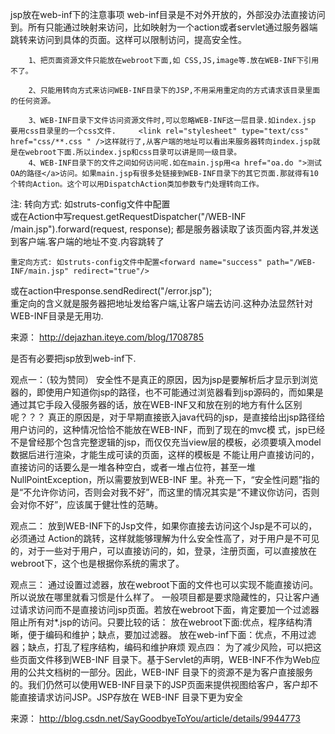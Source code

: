 jsp放在web-inf下的注意事项
     web-inf目录是不对外开放的，外部没办法直接访问到。所有只能通过映射来访问，比如映射为一个action或者servlet通过服务器端跳转来访问到具体的页面。这样可以限制访问，提高安全性。
         
        1、把页面资源文件只能放在webroot下面,如 CSS,JS,image等.放在WEB-INF下引用不了。
 
        2、只能用转向方式来访问WEB-INF目录下的JSP,不用采用重定向的方式请求该目录里面的任何资源。
 
        3、WEB-INF目录下文件访问资源文件时,可以忽略WEB-INF这一层目录.如index.jsp 要用css目录里的一个css文件.     <link rel="stylesheet" type="text/css" href="css/**.css " />这样就行了,从客户端的地址可以看出来服务器转向index.jsp就是在webroot下面.所以index.jsp和css目录可以讲是同一级目录。
        4、WEB-INF目录下的文件之间如何访问呢.如在main.jsp用<a href="oa.do ">测试OA的路径</a>访问。如果main.jsp有很多处链接到WEB-INF目录下的其它页面.那就得有10个转向Action。这个可以用DispatchAction类加参数专门处理转向工作。
 
注: 转向方式: 如struts-config文件中配置<forward name="success" path="/WEB-INF/main.jsp" />      
或在Action中写request.getRequestDispatcher("/WEB-INF /main.jsp").forward(request, response); 
都是服务器读取了该页面内容,并发送到客户端.客户端的地址不变.内容跳转了

    重定向方式: 如struts-config文件中配置<forward name="success" path="/WEB-INF/main.jsp" redirect="true"/>
或在action中response.sendRedirect("/error.jsp");                    
重定向的含义就是服务器把地址发给客户端,让客户端去访问.这种办法显然针对WEB-INF目录是无用功.

来源： <http://dejazhan.iteye.com/blog/1708785>
 

是否有必要把jsp放到web-inf下.

观点一：（较为赞同）
安全性不是真正的原因，因为jsp是要解析后才显示到浏览器的，即使用户知道你jsp的路径，也不可能通过浏览器看到jsp源码的，而如果是通过其它手段入侵服务器的话，放在WEB-INF又和放在别的地方有什么区别呢？？？
真正的原因是，对于早期直接嵌入java代码的jsp，是直接给出jsp路径给用户访问的，这种情况恰恰不能放在WEB-INF，而到了现在的mvc模 式，jsp已经不是曾经那个包含完整逻辑的jsp，而仅仅充当view层的模板，必须要填入model数据后进行渲染，才能生成可读的页面，这样的模板是 不能让用户直接访问的，直接访问的话要么是一堆各种空白，或者一堆占位符，甚至一堆NullPointException，所以需要放到WEB-INF 里。补充一下，“安全性问题”指的是“不允许你访问，否则会对我不好”，而这里的情况其实是“不建议你访问，否则会对你不好”，应该属于健壮性的范畴。


观点二：
放到WEB-INF下的Jsp文件，如果你直接去访问这个Jsp是不可以的，必须通过 Action的跳转，这样就能够理解为什么安全性高了，对于用户是不可见的，对于一些对于用户，可以直接访问的，如，登录，注册页面，可以直接放在 webroot下，这个也是根据你系统的需求了。


观点三：
通过设置过滤器，放在webroot下面的文件也可以实现不能直接访问。所以说放在哪里就看习惯是什么样了。
一般项目都是要求隐藏性的，只让客户通过请求访问而不是直接访问jsp页面。若放在webroot下面，肯定要加一个过滤器阻止所有对*.jsp的访问。只要比较的话：
放在webroot下面:优点，程序结构清晰，便于编码和维护；缺点，要加过滤器。
放在web-inf下面：优点，不用过滤器；缺点，打乱了程序结构，编码和维护麻烦
观点四：
为了减少风险，可以把这些页面文件移到WEB-INF 目录下。基于Servlet的声明，WEB-INF不作为Web应用的公共文档树的一部分。因此，WEB-INF 目录下的资源不是为客户直接服务的。我们仍然可以使用WEB-INF目录下的JSP页面来提供视图给客户，客户却不能直接请求访问JSP。JSP存放在 WEB-INF 目录下更为安全

来源： <http://blog.csdn.net/SayGoodbyeToYou/article/details/9944773>
 
